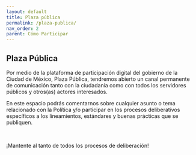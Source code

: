 ```yaml
---
layout: default
title: Plaza pública
permalink: /plaza-publica/
nav_order: 2
parent: Cómo Participar
---
```


<div class="nonfooter text-justify">

<h2>Plaza Pública</h2>
 
<p>Por medio de la plataforma de participación digital del gobierno de la Ciudad de México, Plaza Pública, tendremos abierto un canal permanente de comunicación tanto con la ciudadanía como con todos los servidores públicos y otros(as) actores interesados. </p>

<p>En este espacio podrás comentarnos sobre cualquier asunto o tema relacionado con  la Política y/o participar en los procesos deliberativos específicos a los lineamientos, estándares y buenas prácticas que se publiquen. </p><br>


¡Mantente al tanto de todos los procesos de deliberación! 

</div>